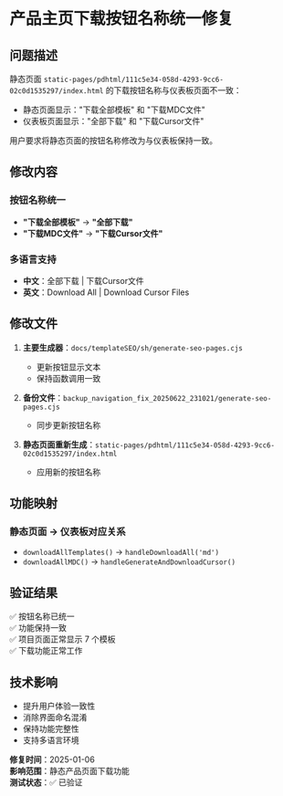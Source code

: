 # 产品主页下载按钮名称统一修复

## 问题描述

静态页面 `static-pages/pdhtml/111c5e34-058d-4293-9cc6-02c0d1535297/index.html` 的下载按钮名称与仪表板页面不一致：

- 静态页面显示："下载全部模板" 和 "下载MDC文件"
- 仪表板页面显示："全部下载" 和 "下载Cursor文件"

用户要求将静态页面的按钮名称修改为与仪表板保持一致。

## 修改内容

### 按钮名称统一
- **"下载全部模板"** → **"全部下载"**
- **"下载MDC文件"** → **"下载Cursor文件"**

### 多语言支持
- **中文**：全部下载 | 下载Cursor文件
- **英文**：Download All | Download Cursor Files

## 修改文件

1. **主要生成器**：`docs/templateSEO/sh/generate-seo-pages.cjs`
   - 更新按钮显示文本
   - 保持函数调用一致

2. **备份文件**：`backup_navigation_fix_20250622_231021/generate-seo-pages.cjs`
   - 同步更新按钮名称

3. **静态页面重新生成**：`static-pages/pdhtml/111c5e34-058d-4293-9cc6-02c0d1535297/index.html`
   - 应用新的按钮名称

## 功能映射

### 静态页面 → 仪表板对应关系
- `downloadAllTemplates()` → `handleDownloadAll('md')`
- `downloadAllMDC()` → `handleGenerateAndDownloadCursor()`

## 验证结果

✅ 按钮名称已统一  
✅ 功能保持一致  
✅ 项目页面正常显示 7 个模板  
✅ 下载功能正常工作  

## 技术影响

- 提升用户体验一致性
- 消除界面命名混淆
- 保持功能完整性
- 支持多语言环境

**修复时间**：2025-01-06  
**影响范围**：静态产品页面下载功能  
**测试状态**：✅ 已验证 